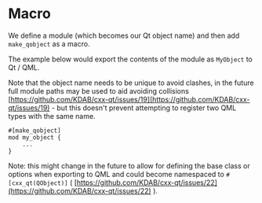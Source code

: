 <!--
SPDX-FileCopyrightText: 2021 Klarälvdalens Datakonsult AB, a KDAB Group company <info@kdab.com>
SPDX-FileContributor: Andrew Hayzen <andrew.hayzen@kdab.com>

SPDX-License-Identifier: MIT OR Apache-2.0
-->

# Macro

We define a module (which becomes our Qt object name) and then add `make_qobject` as a macro.

The example below would export the contents of the module as `MyObject` to Qt / QML.

Note that the object name needs to be unique to avoid clashes, in the future full module paths may be used to aid avoiding collisions [https://github.com/KDAB/cxx-qt/issues/19](https://github.com/KDAB/cxx-qt/issues/19) - but this doesn't prevent attempting to register two QML types with the same name.

```rust,ignore,noplayground
#[make_qobject]
mod my_object {
    ...
}
```

Note: this might change in the future to allow for defining the base class or options when exporting to QML and could become namespaced to `#[cxx_qt(QObject)]` ( [https://github.com/KDAB/cxx-qt/issues/22](https://github.com/KDAB/cxx-qt/issues/22) ).
